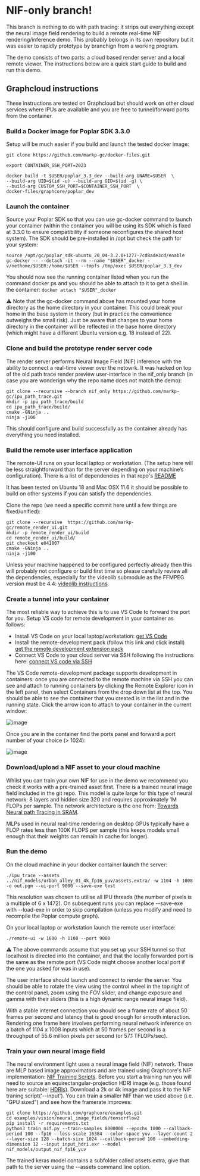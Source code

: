 # NIF-only branch!

This branch is nothing to do with path tracing: it strips out everything except the neural image field rendering to build a remote real-time NIF rendering/inference demo. This probably belongs in its own repository but it was easier to rapidly prototype by branchign from a working program.

The demo consists of two parts: a cloud based render server and a local remote viewer. The instructions below are a quick start guide to build and run this demo.

## Graphcloud instructions

These instructions are tested on Graphcloud but should work on other cloud services where IPUs are available and you are free to tunnel/forward ports from the container.

### Build a Docker image for Poplar SDK 3.3.0

Setup will be much easier if you build and launch the tested docker image:

```
git clone https://github.com/markp-gc/docker-files.git

export CONTAINER_SSH_PORT=2023

docker build -t $USER/poplar_3.3_dev --build-arg UNAME=$USER  \
--build-arg UID=$(id -u) --build-arg GID=$(id -g) \
--build-arg CUSTOM_SSH_PORT=$CONTAINER_SSH_PORT  \
docker-files/graphcore/poplar_dev
```

### Launch the container

Source your Poplar SDK so that you can use gc-docker command to launch your container (within the container you will be using its SDK which is fixed at 3.3.0 to ensure compatibility if someone reconfigures the shared host system). The SDK should be pre-installed in /opt but check the path for your system:

```
source /opt/gc/poplar_sdk-ubuntu_20_04-3.2.0+1277-7cd8ade3cd/enable
gc-docker -- --detach -it --rm --name "$USER"_docker -v/nethome/$USER:/home/$USER --tmpfs /tmp/exec $USER/poplar_3.3_dev
```

You should now see the running container listed when you run the command docker ps and you should be able to attach to it to get a shell in the container: `docker attach "$USER"_docker`

:warning: Note that the gc-docker command above has mounted your home directory as the home directory in your container. This could break your home in the base system in theory (but in practice the convenience outweighs the small risk). Just be aware that changes to your home directory in the container will be reflected in the base home directory (which might have a different Ubuntu version e.g. 18 instead of 22).

### Clone and build the prototype render server code

The render server performs Neural Image Field (NIF) inference with the ability to connect a real-time viewer over the netowrk. It was hacked on top of the old path trace render preview user-interface in the nif_only branch (in case you are wonderign why the repo name does not match the demo):

```
git clone --recursive --branch nif_only https://github.com/markp-gc/ipu_path_trace.git
mkdir -p ipu_path_trace/build
cd ipu_path_trace/build/
cmake -GNinja ..
ninja -j100
```

This should configure and build successfully as the container already has everything you need installed.

### Build the remote user interface application

The remote-UI runs on your local laptop or workstation. (The setup here will be less straightforward than for the server depending on your machine’s configuration). There is a list of dependencies in that repo's [README](https://github.com/markp-gc/remote_render_ui#dependencies)

It has been tested on Ubuntu 18 and Mac OSX 11.6 it should be possible to build on other systems if you can satisfy the dependencies.

Clone the repo (we need a specific commit here until a few things are fixed/unified):

```
git clone --recursive  https://github.com/markp-gc/remote_render_ui.git
mkdir -p remote_render_ui/build
cd remote_render_ui/build/
git checkout e041807
cmake -GNinja ..
ninja -j100
```

Unless your machine happened to be configured perfectly already then this will probably not configure or build first time so please carefully review all the dependencies, especially for the videolib submodule as the FFMPEG version must be 4.4: [videolib instructions](https://github.com/markp-gc/videolib#installing-dependencies).

### Create a tunnel into your container

The most reliable way to achieve this is to use VS Code to forward the port for you. Setup VS code for remote development in your container as follows:
- Install VS Code on your local laptop/workstation: [get VS Code](https://code.visualstudio.com)
- Install the remote-development pack (follow this link and click install) [get the remote development extension pack](https://marketplace.visualstudio.com/items?itemName=ms-vscode-remote.vscode-remote-extensionpack)
- Connect VS Code to your cloud server via SSH following the instructions here: [connect VS code via SSH](https://code.visualstudio.com/docs/remote/ssh)

The VS Code remote-development package supports development in containers: once you are connected to the remote machine via SSH you can see and attach to running containers by clicking the Remote Explorer icon in the left panel, then select Containers from the drop down list at the top. You should be able to see the container that you created is in the list and in the running state. Click the arrow icon to attach to your container in the current window:

![image](https://github.com/markp-gc/ipu_path_trace/assets/65598182/d7813be1-d72a-4482-ba51-b338a77276c8)

Once you are in the container find the ports panel and forward a port number of your choice (> 1024):

![image](https://github.com/markp-gc/ipu_path_trace/assets/65598182/7405e3bc-5f39-4775-9b12-f1fdf7f031df)

### Download/upload a NIF asset to your cloud machine

Whilst you can train your own NIF for use in the demo we recommend you check it works with a pre-trained asset first. There is a trained neural image field included in the git repo. This model is quite large for this type of neural network: 8 layers and hidden size 320 and requires approximately 1M FLOPs per sample. The network architecture is the one from: [Towards Neural path Tracing in SRAM](https://arxiv.org/abs/2305.20061).

MLPs used in neural real-time rendering on desktop GPUs typically have a FLOP rates less than 100K FLOPS per sample (this keeps models small enough that their weights can remain in cache for longer).

### Run the demo

On the cloud machine in your docker container launch the server:

```
./ipu_trace --assets ../nif_models/urban_alley_01_4k_fp16_yuv/assets.extra/ -w 1104 -h 1008 -o out.pgm --ui-port 9000 --save-exe test
```

This resolution was chosen to utilise all IPU threads (the number of pixels is a multiple of 6 x 1472). On subsequent runs you can replace --save-exe with --load-exe in order to skip compilation (unless you modify and need to recompile the Poplar compute graph).

On your local laptop or workstation launch the remote user interface:

```
./remote-ui -w 1600 -h 1100 --port 9000
```

:warning: The above commands assume that you set up your SSH tunnel so that localhost is directed into the container, and that the locally forwarded port is the same as the remote port (VS Code might choose another local port if the one you asked for was in use).

The user interface should launch and connect to render the server. You should be able to rotate the view using the control wheel in the top right of the control panel, zoom using the FOV slider, and change exposure and gamma with their sliders (this is a high dynamic range neural image field).

With a stable internet connection you should see a frame rate of about 50 frames per second and latency that is good enough for smooth interaction. Rendering one frame here involves performing neural network inference on a batch of 1104 x 1008 inputs which at 50 frames per second is a throughput of 55.6 million pixels per second (or 57.1 TFLOPs/sec).

### Train your own neural image field

The neural environment light uses a neural image field (NIF) network. These are MLP based image approximators and are trained using Graphcore's NIF implementation: [NIF Training Scripts](https://github.com/graphcore/examples/tree/master/vision/neural_image_fields/tensorflow2). Before you start a training run you will need to source an equirectangular-projection HDRI image (e.g. those found here are suitable: [HDRIs](https://polyhaven.com/hdris)). Download a 2k or 4k image and pass it to the NIF traning script('--input'). You can train a smaller NIF than we used above (i.e. "GPU sized") and see how the framerate improves:

```
git clone https://github.com/graphcore/examples.git
cd examples/vision/neural_image_fields/tensorflow2
pip install -r requirements.txt
python3 train_nif.py --train-samples 8000000 --epochs 1000 --callback-period 100 --fp16 --loss-scale 16384 --color-space yuv --layer-count 2 --layer-size 128 --batch-size 1024 --callback-period 100 --embedding-dimension 12 --input input_hdri.exr --model nif_models/output_nif_fp16_yuv
```

The trained keras model contains a subfolder called assets.extra, give that path to the server using the --assets command line option.
